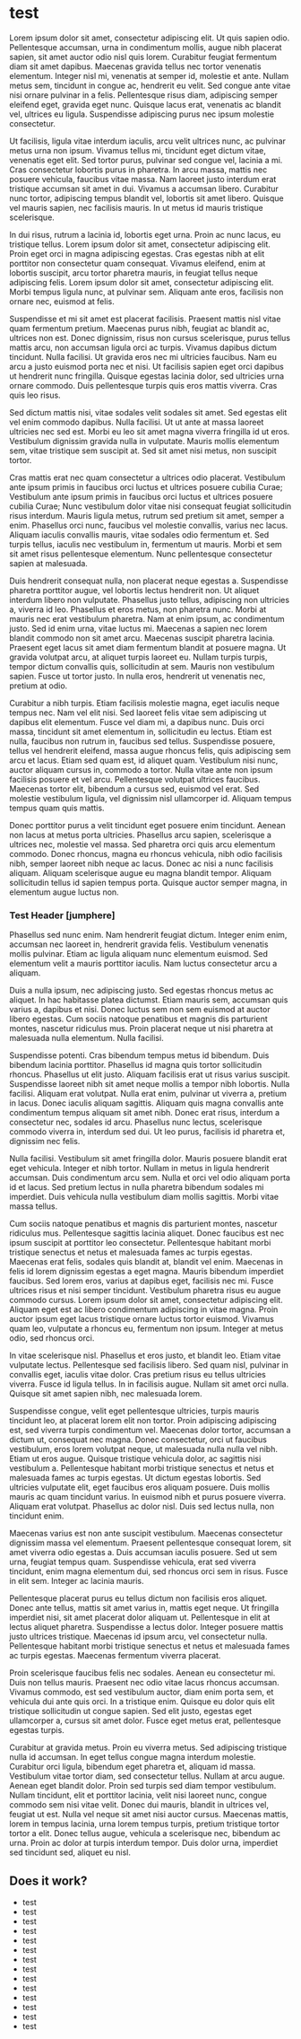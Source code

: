 test
====



Lorem ipsum dolor sit amet, consectetur adipiscing elit. Ut quis sapien odio. Pellentesque accumsan, urna in condimentum mollis, augue nibh placerat sapien, sit amet auctor odio nisl quis lorem. Curabitur feugiat fermentum diam sit amet dapibus. Maecenas gravida tellus nec tortor venenatis elementum. Integer nisl mi, venenatis at semper id, molestie et ante. Nullam metus sem, tincidunt in congue ac, hendrerit eu velit. Sed congue ante vitae nisi ornare pulvinar in a felis. Pellentesque risus diam, adipiscing semper eleifend eget, gravida eget nunc. Quisque lacus erat, venenatis ac blandit vel, ultrices eu ligula. Suspendisse adipiscing purus nec ipsum molestie consectetur.

Ut facilisis, ligula vitae interdum iaculis, arcu velit ultrices nunc, ac pulvinar metus urna non ipsum. Vivamus tellus mi, tincidunt eget dictum vitae, venenatis eget elit. Sed tortor purus, pulvinar sed congue vel, lacinia a mi. Cras consectetur lobortis purus in pharetra. In arcu massa, mattis nec posuere vehicula, faucibus vitae massa. Nam laoreet justo interdum erat tristique accumsan sit amet in dui. Vivamus a accumsan libero. Curabitur nunc tortor, adipiscing tempus blandit vel, lobortis sit amet libero. Quisque vel mauris sapien, nec facilisis mauris. In ut metus id mauris tristique scelerisque.

In dui risus, rutrum a lacinia id, lobortis eget urna. Proin ac nunc lacus, eu tristique tellus. Lorem ipsum dolor sit amet, consectetur adipiscing elit. Proin eget orci in magna adipiscing egestas. Cras egestas nibh at elit porttitor non consectetur quam consequat. Vivamus eleifend, enim at lobortis suscipit, arcu tortor pharetra mauris, in feugiat tellus neque adipiscing felis. Lorem ipsum dolor sit amet, consectetur adipiscing elit. Morbi tempus ligula nunc, at pulvinar sem. Aliquam ante eros, facilisis non ornare nec, euismod at felis.

Suspendisse et mi sit amet est placerat facilisis. Praesent mattis nisl vitae quam fermentum pretium. Maecenas purus nibh, feugiat ac blandit ac, ultrices non est. Donec dignissim, risus non cursus scelerisque, purus tellus mattis arcu, non accumsan ligula orci ac turpis. Vivamus dapibus dictum tincidunt. Nulla facilisi. Ut gravida eros nec mi ultricies faucibus. Nam eu arcu a justo euismod porta nec et nisi. Ut facilisis sapien eget orci dapibus ut hendrerit nunc fringilla. Quisque egestas lacinia dolor, sed ultricies urna ornare commodo. Duis pellentesque turpis quis eros mattis viverra. Cras quis leo risus.

Sed dictum mattis nisi, vitae sodales velit sodales sit amet. Sed egestas elit vel enim commodo dapibus. Nulla facilisi. Ut ut ante at massa laoreet ultricies nec sed est. Morbi eu leo sit amet magna viverra fringilla id ut eros. Vestibulum dignissim gravida nulla in vulputate. Mauris mollis elementum sem, vitae tristique sem suscipit at. Sed sit amet nisi metus, non suscipit tortor.

Cras mattis erat nec quam consectetur a ultrices odio placerat. Vestibulum ante ipsum primis in faucibus orci luctus et ultrices posuere cubilia Curae; Vestibulum ante ipsum primis in faucibus orci luctus et ultrices posuere cubilia Curae; Nunc vestibulum dolor vitae nisi consequat feugiat sollicitudin risus interdum. Mauris ligula metus, rutrum sed pretium sit amet, semper a enim. Phasellus orci nunc, faucibus vel molestie convallis, varius nec lacus. Aliquam iaculis convallis mauris, vitae sodales odio fermentum et. Sed turpis tellus, iaculis nec vestibulum in, fermentum ut mauris. Morbi et sem sit amet risus pellentesque elementum. Nunc pellentesque consectetur sapien at malesuada.

Duis hendrerit consequat nulla, non placerat neque egestas a. Suspendisse pharetra porttitor augue, vel lobortis lectus hendrerit non. Ut aliquet interdum libero non vulputate. Phasellus justo tellus, adipiscing non ultricies a, viverra id leo. Phasellus et eros metus, non pharetra nunc. Morbi at mauris nec erat vestibulum pharetra. Nam at enim ipsum, ac condimentum justo. Sed id enim urna, vitae luctus mi. Maecenas a sapien nec lorem blandit commodo non sit amet arcu. Maecenas suscipit pharetra lacinia. Praesent eget lacus sit amet diam fermentum blandit at posuere magna. Ut gravida volutpat arcu, at aliquet turpis laoreet eu. Nullam turpis turpis, tempor dictum convallis quis, sollicitudin at sem. Mauris non vestibulum sapien. Fusce ut tortor justo. In nulla eros, hendrerit ut venenatis nec, pretium at odio.

Curabitur a nibh turpis. Etiam facilisis molestie magna, eget iaculis neque tempus nec. Nam vel elit nisi. Sed laoreet felis vitae sem adipiscing ut dapibus elit elementum. Fusce vel diam mi, a dapibus nunc. Duis orci massa, tincidunt sit amet elementum in, sollicitudin eu lectus. Etiam est nulla, faucibus non rutrum in, faucibus sed tellus. Suspendisse posuere, tellus vel hendrerit eleifend, massa augue rhoncus felis, quis adipiscing sem arcu et lacus. Etiam sed quam est, id aliquet quam. Vestibulum nisi nunc, auctor aliquam cursus in, commodo a tortor. Nulla vitae ante non ipsum facilisis posuere et vel arcu. Pellentesque volutpat ultrices faucibus. Maecenas tortor elit, bibendum a cursus sed, euismod vel erat. Sed molestie vestibulum ligula, vel dignissim nisl ullamcorper id. Aliquam tempus tempus quam quis mattis.

Donec porttitor purus a velit tincidunt eget posuere enim tincidunt. Aenean non lacus at metus porta ultricies. Phasellus arcu sapien, scelerisque a ultrices nec, molestie vel massa. Sed pharetra orci quis arcu elementum commodo. Donec rhoncus, magna eu rhoncus vehicula, nibh odio facilisis nibh, semper laoreet nibh neque ac lacus. Donec ac nisi a nunc facilisis aliquam. Aliquam scelerisque augue eu magna blandit tempor. Aliquam sollicitudin tellus id sapien tempus porta. Quisque auctor semper magna, in elementum augue luctus non.




### Test Header [jumphere]


Phasellus sed nunc enim. Nam hendrerit feugiat dictum. Integer enim enim, accumsan nec laoreet in, hendrerit gravida felis. Vestibulum venenatis mollis pulvinar. Etiam ac ligula aliquam nunc elementum euismod. Sed elementum velit a mauris porttitor iaculis. Nam luctus consectetur arcu a aliquam.

Duis a nulla ipsum, nec adipiscing justo. Sed egestas rhoncus metus ac aliquet. In hac habitasse platea dictumst. Etiam mauris sem, accumsan quis varius a, dapibus et nisi. Donec luctus sem non sem euismod at auctor libero egestas. Cum sociis natoque penatibus et magnis dis parturient montes, nascetur ridiculus mus. Proin placerat neque ut nisi pharetra at malesuada nulla elementum. Nulla facilisi.

Suspendisse potenti. Cras bibendum tempus metus id bibendum. Duis bibendum lacinia porttitor. Phasellus id magna quis tortor sollicitudin rhoncus. Phasellus ut elit justo. Aliquam facilisis erat ut risus varius suscipit. Suspendisse laoreet nibh sit amet neque mollis a tempor nibh lobortis. Nulla facilisi. Aliquam erat volutpat. Nulla erat enim, pulvinar ut viverra a, pretium in lacus. Donec iaculis aliquam sagittis. Aliquam quis magna convallis ante condimentum tempus aliquam sit amet nibh. Donec erat risus, interdum a consectetur nec, sodales id arcu. Phasellus nunc lectus, scelerisque commodo viverra in, interdum sed dui. Ut leo purus, facilisis id pharetra et, dignissim nec felis.

Nulla facilisi. Vestibulum sit amet fringilla dolor. Mauris posuere blandit erat eget vehicula. Integer et nibh tortor. Nullam in metus in ligula hendrerit accumsan. Duis condimentum arcu sem. Nulla et orci vel odio aliquam porta id et lacus. Sed pretium lectus in nulla pharetra bibendum sodales mi imperdiet. Duis vehicula nulla vestibulum diam mollis sagittis. Morbi vitae massa tellus.

Cum sociis natoque penatibus et magnis dis parturient montes, nascetur ridiculus mus. Pellentesque sagittis lacinia aliquet. Donec faucibus est nec ipsum suscipit at porttitor leo consectetur. Pellentesque habitant morbi tristique senectus et netus et malesuada fames ac turpis egestas. Maecenas erat felis, sodales quis blandit at, blandit vel enim. Maecenas in felis id lorem dignissim egestas a eget magna. Mauris bibendum imperdiet faucibus. Sed lorem eros, varius at dapibus eget, facilisis nec mi. Fusce ultrices risus et nisi semper tincidunt. Vestibulum pharetra risus eu augue commodo cursus. Lorem ipsum dolor sit amet, consectetur adipiscing elit. Aliquam eget est ac libero condimentum adipiscing in vitae magna. Proin auctor ipsum eget lacus tristique ornare luctus tortor euismod. Vivamus quam leo, vulputate a rhoncus eu, fermentum non ipsum. Integer at metus odio, sed rhoncus orci.

In vitae scelerisque nisl. Phasellus et eros justo, et blandit leo. Etiam vitae vulputate lectus. Pellentesque sed facilisis libero. Sed quam nisl, pulvinar in convallis eget, iaculis vitae dolor. Cras pretium risus eu tellus ultricies viverra. Fusce id ligula tellus. In in facilisis augue. Nullam sit amet orci nulla. Quisque sit amet sapien nibh, nec malesuada lorem.

Suspendisse congue, velit eget pellentesque ultricies, turpis mauris tincidunt leo, at placerat lorem elit non tortor. Proin adipiscing adipiscing est, sed viverra turpis condimentum vel. Maecenas dolor tortor, accumsan a dictum ut, consequat nec magna. Donec consectetur, orci ut faucibus vestibulum, eros lorem volutpat neque, ut malesuada nulla nulla vel nibh. Etiam ut eros augue. Quisque tristique vehicula dolor, ac sagittis nisi vestibulum a. Pellentesque habitant morbi tristique senectus et netus et malesuada fames ac turpis egestas. Ut dictum egestas lobortis. Sed ultricies vulputate elit, eget faucibus eros aliquam posuere. Duis mollis mauris ac quam tincidunt varius. In euismod nibh et purus posuere viverra. Aliquam erat volutpat. Phasellus ac dolor nisl. Duis sed lectus nulla, non tincidunt enim.

Maecenas varius est non ante suscipit vestibulum. Maecenas consectetur dignissim massa vel elementum. Praesent pellentesque consequat lorem, sit amet viverra odio egestas a. Duis accumsan iaculis posuere. Sed ut sem urna, feugiat tempus quam. Suspendisse vehicula, erat sed viverra tincidunt, enim magna elementum dui, sed rhoncus orci sem in risus. Fusce in elit sem. Integer ac lacinia mauris.

Pellentesque placerat purus eu tellus dictum non facilisis eros aliquet. Donec ante tellus, mattis sit amet varius in, mattis eget neque. Ut fringilla imperdiet nisi, sit amet placerat dolor aliquam ut. Pellentesque in elit at lectus aliquet pharetra. Suspendisse a lectus dolor. Integer posuere mattis justo ultrices tristique. Maecenas id ipsum arcu, vel consectetur nulla. Pellentesque habitant morbi tristique senectus et netus et malesuada fames ac turpis egestas. Maecenas fermentum viverra placerat.

Proin scelerisque faucibus felis nec sodales. Aenean eu consectetur mi. Duis non tellus mauris. Praesent nec odio vitae lacus rhoncus accumsan. Vivamus commodo, est sed vestibulum auctor, diam enim porta sem, et vehicula dui ante quis orci. In a tristique enim. Quisque eu dolor quis elit tristique sollicitudin ut congue sapien. Sed elit justo, egestas eget ullamcorper a, cursus sit amet dolor. Fusce eget metus erat, pellentesque egestas turpis.

Curabitur at gravida metus. Proin eu viverra metus. Sed adipiscing tristique nulla id accumsan. In eget tellus congue magna interdum molestie. Curabitur orci ligula, bibendum eget pharetra et, aliquam id massa. Vestibulum vitae tortor diam, sed consectetur tellus. Nullam at arcu augue. Aenean eget blandit dolor. Proin sed turpis sed diam tempor vestibulum. Nullam tincidunt, elit et porttitor lacinia, velit nisi laoreet nunc, congue commodo sem nisi vitae velit. Donec dui mauris, blandit in ultrices vel, feugiat ut est. Nulla vel neque sit amet nisi auctor cursus. Maecenas mattis, lorem in tempus lacinia, urna lorem tempus turpis, pretium tristique tortor tortor a elit. Donec tellus augue, vehicula a scelerisque nec, bibendum ac urna. Proin ac dolor at turpis interdum tempor. Duis dolor urna, imperdiet sed tincidunt sed, aliquet eu nisl.


## Does it work?
* test
* test
* test
* test
* test
* test
* test
* test
* test
* test
* test
* test
* test
* test

